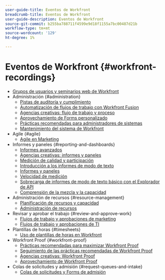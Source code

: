 ```yaml
---
user-guide-title: Eventos de Workfront
breadcrumb-title: Eventos de Workfront
user-guide-description: Eventos de Workfront
source-git-commit: b255ba788711f4599e9d18f1155a7bc00487d21b
workflow-type: tm+mt
source-wordcount: '129'
ht-degree: 1%

---
```



# Eventos de Workfront {#workfront-recordings}

+ [Grupos de usuarios y seminarios web de Workfront](overview.md)
+ Administración {#administration}
   + [Pistas de auditoría y cumplimiento](user-groups/audit-trails-and-compliance.md)
   + [Automatización de flujos de trabajo con Workfront Fusion](user-groups/automating-workflows-with-workfront-fusion.md)
   + [Agencias creativas: flujo de trabajo y proceso](user-groups/creative-agencies-workflows-and-process.md)
   + [Aprovechamiento de Forms personalizado](user-groups/leveraging-custom-forms.md)
   + [Prácticas recomendadas para administradores de sistemas](user-groups/system-admin-best-practices.md)
   + [Mantenimiento del sistema de Workfront](user-groups/workfront-system-maintenance.md)
+ Agile {#agile}
   + [Agile en Marketing](user-groups/agile-in-marketing.md)
+ Informes y paneles {#reporting-and-dashboards}
   + [Informes avanzados](user-groups/advanced-reporting.md)
   + [Agencias creativas: informes y paneles](user-groups/creative-agencies-reporting-and-dashboards.md)
   + [Medición de calidad y participación](webinars/gauging-quality-and-engagement.md)
   + [Introducción a los informes de modo de texto](webinars/introduction-to-text-mode-reporting.md)
   + [Informes y paneles](user-groups/reporting-and-dashboards.md)
   + [Velocidad de medición](webinars/measuring-velocity.md)
   + [Sobrecarga de informes de modo de texto básico con el Explorador de API](webinars/supercharge-basic-text-mode-reporting-using-the-api-explorer.md)
   + [Comprensión de la mezcla y la capacidad](webinars/understanding-mix-and-capacity.md)
+ Administración de recursos {#resource-management}
   + [Planificación de recursos y capacidad](user-groups/resource-and-capacity-planning.md)
   + [Administración de recursos](user-groups/resource-management.md)
+ Revisar y aprobar el trabajo {#review-and-approve-work}
   + [Flujos de trabajo y aprobaciones de marketing](user-groups/marketing-workflows-and-approvals.md)
   + [Flujos de trabajo y aprobaciones de TI](user-groups/it-workflows-and-approvals.md)
+ Plantillas de horas {#timesheets}
   + [Uso de plantillas de horas en Workfront](user-groups/utilizing-timesheets-in-workfront.md)
+ Workfront Proof {#workfront-proof}
   + [Prácticas recomendadas para maximizar Workfront Proof](webinars/best-practices-to-maximize-workfront-proof.md)
   + [Seguimiento de las prácticas recomendadas de Workfront Proof](webinars/follow-up-to-workfront-proof-best-practices.md)
   + [Agencias creativas: Workfront Proof](user-groups/creative-agencies-workfront-proof.md)
   + [Aprovechamiento de Workfront Proof](user-groups/leveraging-workfront-proof.md)
+ Colas de solicitudes y admisión {#request-queues-and-intake}
   + [Colas de solicitudes y Forms de admisión](user-groups/request-queues-and-intake-forms.md)